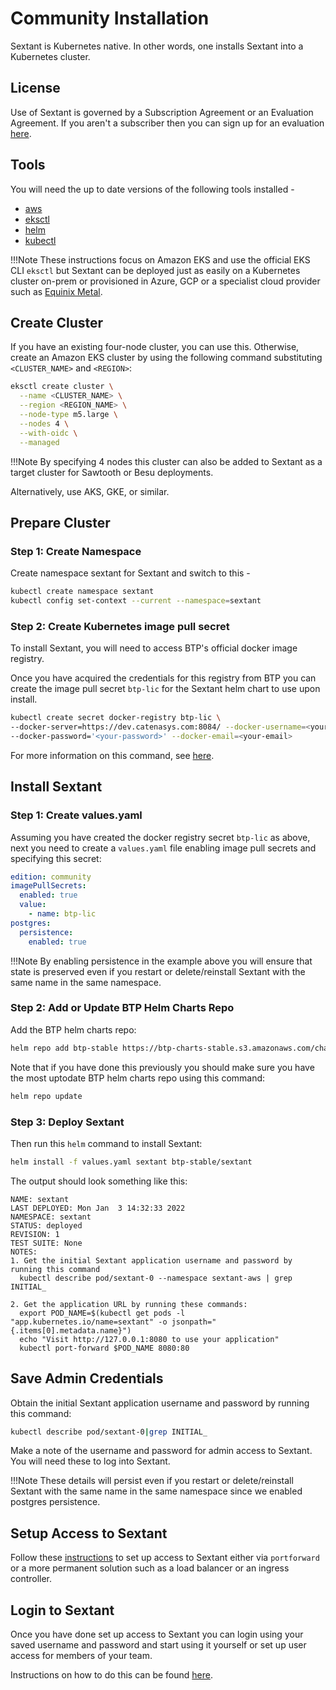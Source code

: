 # Community Installation

Sextant is Kubernetes native. In other words, one installs Sextant into a
Kubernetes cluster.

## License

Use of Sextant is governed by a Subscription Agreement or an
Evaluation Agreement. If you aren't a subscriber then you can sign up for an
evaluation [here](https://www.blockchaintp.com/sextant/evaluation).

## Tools

You will need the up to date versions of the following tools installed -

* [aws](https://docs.aws.amazon.com/cli/latest/userguide/getting-started-install.html)
* [eksctl](https://eksctl.io/introduction/#installation)
* [helm](https://helm.sh/docs/intro/install/)
* [kubectl](https://kubernetes.io/docs/tasks/tools/#kubectl)

!!!Note
    These instructions focus on Amazon EKS and use the official EKS CLI `eksctl`
    but Sextant can be deployed just as easily on a Kubernetes cluster on-prem
    or provisioned in Azure, GCP or a specialist cloud provider such as
    [Equinix Metal](https://docs.blockchaintp.com/projects/cookbooks/en/latest/equinix/).

## Create Cluster

If you have an existing four-node cluster, you can use this. Otherwise, create
an Amazon EKS cluster by using the following command substituting
`<CLUSTER_NAME>` and `<REGION>`:

```bash
eksctl create cluster \
  --name <CLUSTER_NAME> \
  --region <REGION_NAME> \
  --node-type m5.large \
  --nodes 4 \
  --with-oidc \
  --managed
```

!!!Note
    By specifying 4 nodes this cluster can also be added to Sextant as
    a target cluster for Sawtooth or Besu deployments.

Alternatively, use AKS, GKE, or similar.

## Prepare Cluster

### Step 1: Create Namespace

Create namespace sextant for Sextant and switch to this -

```bash
kubectl create namespace sextant
kubectl config set-context --current --namespace=sextant
```

### Step 2: Create Kubernetes image pull secret

To install Sextant, you will need to access BTP's official docker image
registry.

Once you have acquired the credentials for this registry from BTP
you can create the image pull secret `btp-lic` for the Sextant
helm chart to use upon install.

```bash
kubectl create secret docker-registry btp-lic \
--docker-server=https://dev.catenasys.com:8084/ --docker-username=<your-name> \
--docker-password='<your-password>' --docker-email=<your-email>
```

For more information on this command, see [here](https://kubernetes.io/docs/tasks/configure-pod-container/pull-image-private-registry/#create-a-secret-by-providing-credentials-on-the-command-line).

## Install Sextant

### Step 1: Create values.yaml

Assuming you have created the docker registry secret `btp-lic` as above, next
you need to create a `values.yaml` file enabling image pull secrets and
specifying this secret:

```yaml
edition: community
imagePullSecrets:
  enabled: true
  value:
    - name: btp-lic
postgres:
  persistence:
    enabled: true
```

!!!Note
    By enabling persistence in the example above you will ensure that
    state is preserved even if you restart or delete/reinstall Sextant
    with the same name in the same namespace.

### Step 2: Add or Update BTP Helm Charts Repo

Add the BTP helm charts repo:

```bash
helm repo add btp-stable https://btp-charts-stable.s3.amazonaws.com/charts/
```

Note that if you have done this previously you should make sure you have the
most uptodate BTP helm charts repo using this command:

```bash
helm repo update
```

### Step 3: Deploy Sextant

Then run this `helm` command to install Sextant:

```bash
helm install -f values.yaml sextant btp-stable/sextant
```

The output should look something like this:

```text
NAME: sextant
LAST DEPLOYED: Mon Jan  3 14:32:33 2022
NAMESPACE: sextant
STATUS: deployed
REVISION: 1
TEST SUITE: None
NOTES:
1. Get the initial Sextant application username and password by running this command
  kubectl describe pod/sextant-0 --namespace sextant-aws | grep INITIAL_

2. Get the application URL by running these commands:
  export POD_NAME=$(kubectl get pods -l "app.kubernetes.io/name=sextant" -o jsonpath="{.items[0].metadata.name}")
  echo "Visit http://127.0.0.1:8080 to use your application"
  kubectl port-forward $POD_NAME 8080:80
```

## Save Admin Credentials

Obtain the initial Sextant application username and password by running this
command:

```bash
kubectl describe pod/sextant-0|grep INITIAL_
```

Make a note of the username and password for admin access to Sextant. You will
need these to log into Sextant.

!!!Note
   These details will persist even if you restart or delete/reinstall Sextant
   with the same name in the same namespace since we enabled postgres
   persistence.

## Setup Access to Sextant

Follow these [instructions](access.md) to set up access to Sextant either via
`portforward` or a more permanent solution such as a load balancer or an
ingress controller.

## Login to Sextant

Once you have done set up access to Sextant you can login using your saved
username and password and start using it yourself or set up user access for
members of your team.

Instructions on how to do this can be found [here](../overview.md).
